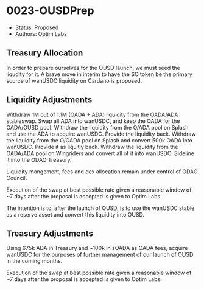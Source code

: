 # 0023-OUSDPrep

- Status: Proposed
- Authors: Optim Labs

## Treasury Allocation

In order to prepare ourselves for the OUSD launch, we must seed the liqudity for it. A brave move in interim to have the $O token be the primary source of wanUSDC liquidity on Cardano is proposed.

## Liquidity Adjustments

Withdraw 1M out of 1.1M (OADA + ADA) liquidity from the OADA/ADA stableswap. Swap all ADA into wanUSDC, and keep the OADA for the OADA/OUSD pool. 
Withdraw the liquidity from the O/ADA pool on Splash and use the ADA to acquire wanUSDC. Provide the liquidity back.
Withdraw the liquidity from the O/OADA pool on Splash and convert 500k OADA into wanUSDC. Provide it as liquitiy back.
Withdraw the liquidity from the OADA/ADA pool on Wingriders and convert all of it into wanUSDC. Sideline it into the ODAO Treasury.

Liquidity mangement, fees and dex allocation remain under control of ODAO Council.

Execution of the swap at best possible rate given a reasonable window of ~7 days after the proposal is accepted is given to Optim Labs.

The intention is to, after the launch of OUSD, is to use the wanUSDC stable as a reserve asset and convert this liquidity into OUSD.

## Treasury Adjustments

Using 675k ADA in Treasury and ~100k in sOADA as OADA fees, acquire wanUSDC for the purposes of further management of our launch of OUSD in the coming months.

Execution of the swap at best possible rate given a reasonable window of ~7 days after the proposal is accepted is given to Optim Labs.
